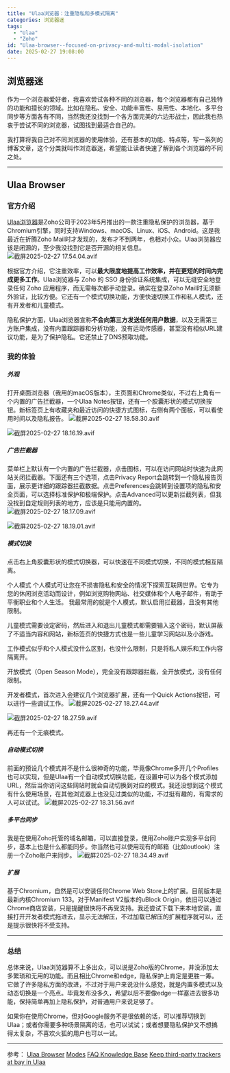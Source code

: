 ```yaml
---
title: "Ulaa浏览器：注重隐私和多模式隔离"
categories: 浏览器迷
tags:
  - "Ulaa"
  - "Zoho"
id: "Ulaa-browser--focused-on-privacy-and-multi-modal-isolation"
date: 2025-02-27 19:08:00
---
```


## 浏览器迷

作为一个浏览器爱好者，我喜欢尝试各种不同的浏览器，每个浏览器都有自己独特的功能和擅长的领域。比如在隐私、安全、功能丰富性、易用性、本地化、多平台同步等方面各有不同，当然我还没找到一个各方面完美的六边形战士，因此我也热衷于尝试不同的浏览器，试图找到最适合自己的。

我打算将我自己对不同浏览器的使用体验，还有基本的功能、特点等，写一系列的博客文章，这个分类就叫作浏览器迷，希望能让读者快速了解到各个浏览器的不同之处。

----

## Ulaa Browser

### 官方介绍

[Ulaa浏览器](https://ulaa.com/)是Zoho公司于2023年5月推出的一款注重隐私保护的浏览器，基于Chromium引擎，同时支持Windows、macOS、Linux、iOS、Android。这是我最近在折腾Zoho Mail时才发现的，发布才不到两年，也相对小众。Ulaa浏览器应该是闭源的，至少我没找到它是否开源的相关信息。
![截屏2025-02-27 17.54.04.avif](https://media.235421.xyz/2025/02/1740653617.avif)

根据官方介绍，它注重效率，可以**最大限度地提高工作效率，并在更短的时间内完成更多工作**。Ulaa浏览器与 Zoho 的 SSO 身份验证系统集成，可以无缝安全地登录任何 Zoho 应用程序，而无需每次都手动登录。确实在登录Zoho Mail时无须额外验证，比较方便。它还有一个模式切换功能，方便快速切换工作和私人模式，还有开发者和儿童模式。

隐私保护方面，Ulaa浏览器宣称**不会向第三方发送任何用户数据**，以及无需第三方账户集成，没有内置跟踪器和分析功能，没有运动传感器，甚至没有相似URL建议功能，是为了保护隐私。它还禁止了DNS预取功能。

### 我的体验

##### 外观

打开桌面浏览器（我用的macOS版本），主页面和Chrome类似，不过右上角有一个内置的广告拦截器，一个Ulaa Notes按钮，还有一个胶囊形状的模式切换按钮。新标签页上有收藏夹和最近访问的快捷方式图标，右侧有两个面板，可以看使用时间以及隐私报告。
![截屏2025-02-27 18.58.30.avif](https://media.235421.xyz/2025/02/1740653997.avif)


![截屏2025-02-27 18.16.19.avif](https://media.235421.xyz/2025/02/1740653723.avif)


##### 广告拦截器

菜单栏上默认有一个内置的广告拦截器，点击图标，可以在访问网站时快速为此网站关闭拦截器。下面还有三个选项，点击Privacy Report会跳转到一个隐私报告页面，展示更详细的跟踪器拦截数据。点击Preferences会跳转到设置项的隐私和安全页面，可以选择标准保护和极端保护。点击Advanced可以更新拦截列表，但我没找到自定规则列表的地方，应该是只能用内置的。
![截屏2025-02-27 18.17.09.avif](https://media.235421.xyz/2025/02/1740653741.avif)

![截屏2025-02-27 18.19.01.avif](https://media.235421.xyz/2025/02/1740653777.avif)

##### 模式切换

点击右上角胶囊形状的模式切换器，可以快速在不同模式切换，不同的模式相互隔离。

个人模式
	个人模式可让您在不损害隐私和安全的情况下探索互联网世界。它专为您的休闲浏览活动而设计，例如浏览购物网站、社交媒体和个人电子邮件，有助于平衡职业和个人生活。
我最常用的就是个人模式，默认启用拦截器，且没有其他限制。

儿童模式需要设定密码，然后进入和退出儿童模式都需要输入这个密码，默认屏蔽了不适当内容和网站，新标签页的快捷方式也是一些儿童学习网站以及小游戏。

工作模式似乎和个人模式没什么区别，也没什么限制，只是将私人娱乐和工作内容隔离开。

开放模式（Open Season Mode），完全没有跟踪器拦截，全开放模式，没有任何限制。

开发者模式，首次进入会建议几个浏览器扩展，还有一个Quick Actions按钮，可以进行一些调试工作。
![截屏2025-02-27 18.27.44.avif](https://media.235421.xyz/2025/02/1740653796.avif)

![截屏2025-02-27 18.27.59.avif](https://media.235421.xyz/2025/02/1740653817.avif)


再还有一个无痕模式。

##### 自动模式切换

前面的预设几个模式并不是什么很神奇的功能，毕竟像Chrome多开几个Profiles也可以实现，但是Ulaa有一个自动模式切换功能，在设置中可以为各个模式添加URL，然后当你访问这些网站时就会自动切换到对应的模式。我还没想到这个模式有什么使用场景，在其他浏览器上也没见过类似的功能，不过挺有趣的，有需求的人可以试试。
![截屏2025-02-27 18.31.56.avif](https://media.235421.xyz/2025/02/1740653844.avif)

##### 多平台同步

我是在使用Zoho托管的域名邮箱，可以直接登录，使用Zoho账户实现多平台同步，基本上也是什么都能同步。你当然也可以使用现有的邮箱（比如outlook）注册一个Zoho账户来同步。
![截屏2025-02-27 18.34.49.avif](https://media.235421.xyz/2025/02/1740653855.avif)

##### 扩展

基于Chromium，自然是可以安装任何Chrome Web Store上的扩展。目前版本是最新内核Chromium 133。对于Manifest V2版本的uBlock Origin，依旧可以通过Chrome商店安装，只是提醒很快将不再受支持。我还尝试下载下来本地安装，直接打开开发者模式拖进去，显示无法解压，不过加载已解压的扩展程序就可以，还是提示很快将不受支持。

----

### 总结

总体来说，Ulaa浏览器算不上多出众，可以说是Zoho版的Chrome，并没添加太多繁琐和无用的功能。而且相比Chrome和edge，隐私保护上肯定是更胜一筹。它做了许多隐私方面的改进，不过对于用户来说没什么感觉，就是内置多模式以及动态切换是一个亮点。毕竟发布没多久，希望以后不要像edge一样塞进去很多功能，保持简单再加上隐私保护，对普通用户来说足够了。

如果你在使用Chrome，但对Google服务不是很依赖的话，可以推荐切换到Ulaa；或者你需要多种场景隔离的话，也可以试试；或者想要隐私保护又不想搞得太复杂，不喜欢火狐的用户也可以一试。

----

参考：
[Ulaa Browser](https://ulaa.com/)
[Modes](https://ulaabrowser.zohodesk.com/portal/en/kb/articles/modes-in-ulaa#Personal_Mode)
[FAQ Knowledge Base](https://ulaabrowser.zohodesk.com/portal/en/kb/faq)
[Keep third-party trackers at bay in Ulaa](https://ulaa.com/third-party-trackers.html)